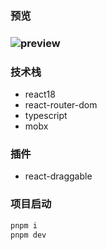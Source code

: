 ### 预览

### ![preview](./md-static/preview.gif)

### 技术栈

- react18
- react-router-dom
- typescript
- mobx

### 插件

- react-draggable

### 项目启动

```bash
pnpm i
pnpm dev
```

